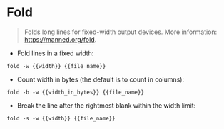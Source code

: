 # Fold

> Folds long lines for fixed-width output devices.
> More information: <https://manned.org/fold>.

- Fold lines in a fixed width:

`fold -w {{width}} {{file_name}}`

- Count width in bytes (the default is to count in columns):

`fold -b -w {{width_in_bytes}} {{file_name}}`

- Break the line after the rightmost blank within the width limit:

`fold -s -w {{width}} {{file_name}}`
